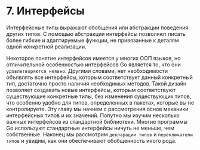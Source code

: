 # 7. Интерфейсы

Интерфейсные типы выражают обобщения или абстракции поведения других типов. С помощью абстракции интерфейсы позволяют
писать более гибкие и адаптируемые функции, не привязанные к деталям одной конкретной реализации.

Некоторое понятие интерфейсов имеется у многих ООП языков, но отличительной особенностью интерфейсов Go является то, что
они `удовлетворяются неявно`. Другими словами, нет необходимости объявлять все интерфейсы, которым соответствует данный
конкретный тип, достаточно просто наличия необходимых методов. Такой дизайн позволяет создавать новые интерфейсы,
которым соответствуют существующие конкретные типы, без изменения существующих типов, что особенно удобно для типов,
определенных в пакетах, которые вы не контролируете.
Эту главу мы начнем с рассмотрения основ механики интерфейсных типов и их значений. Попутно мы изучим несколько важных
интерфейсов из стандартной библиотеки. Многие программы Go используют стандартные интерфейсы ничуть не меньше, чем
собственные. Наконец мы рассмотрим `декларации типов` и `переключатели типов` и увидим, как они обеспечивают
обобщенность иного рода.